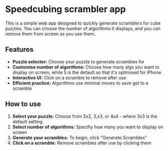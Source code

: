 # Speedcubing scrambler app

This is a simple web app designed to quickly generate scramblers for cube puzzles. You can choose the number of algorithms it displays, and you can remove them from screen as you use them..

## Features
- **Puzzle selector:** Choose your puzzle to generate scrambles for
- **Customise number of algorithms:** Choose how many algs you want to display on screen, while 5 is the default so that it's optimised for iPhone
- **Interactive UI:** Click on a scramble to remove after use
- **Efficient practice:** Algorithms use minimal moves to save get to a scramble


## How to use
1. **Select your puzzle:** Choose from 2x2, 3,x3, or 4x4 - where 3x3 is the default setting
2. **Select number of algorithms:** Specifiy how many you want to display on screen
3. **Generate your scrambles:** To begin, click "Generate Scrambles"
4. **Click on a scramble:** Remove scrambles after use by clicking them
